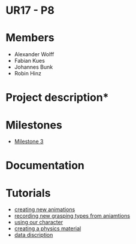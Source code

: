 # UR17 - P8

# Members
* Alexander Wolff
* Fabian Kues
* Johannes Bunk
* Robin Hinz

# Project description*

# Milestones
* [Milestone 3](./Documentation/Milestone3.md)


 
# Documentation


# Tutorials

* [creating new animations](./Documentation/CreateNewAnimations.md)
* [recording new grasping types from aniamtions](./Documentation/ReadingHandleTypes.md)
* [using our character](./Documentation/tutorialChar_Bind.md)
* [creating a physics material](./Documentation/Create_physics_material.md)
* [data discription](./Documentation/dataDiscription.md)

